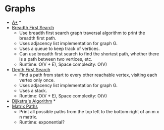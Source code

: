 # Graphs

* [A\*](a_star.py)
	* 
* [Breadth First Search](breadth_first_search.py)
	* Use breadth first search graph traversal algorithm to print the breadth first path.
	* Uses adjacency list implementation for graph G.
	* Uses a queue to keep track of vertices.
	* Can use breadth first search to find the shortest path, whether there is a path between two vertices, etc.
	* Runtime: O(V + E), Space complexity: O(V)
* [Depth First Search](depth_first_search.py)
	* Find a path from start to every other reachable vertex, visiting each vertex only once.
	* Uses adjacency list implementation for graph G.
	* Uses a stack.
	* Runtime: O(V + E), Space complexity: O(V)
* [Dijkstra's Algorithm](dijkstra.py)
	* 
* [Matrix Paths](matrix_paths.py)
	* Print all possible paths from the top left to the bottom right of an m x n matrix.
	* Runtime: exponential?
